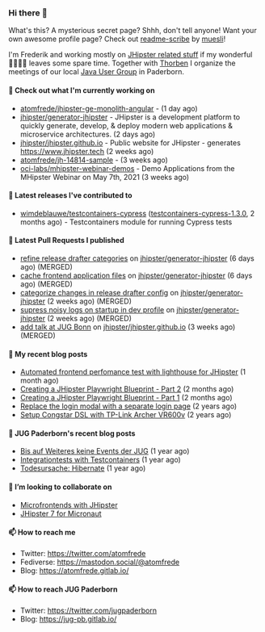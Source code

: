 ### Hi there 👋

What's this? A mysterious secret page? Shhh, don't tell anyone!
Want your own awesome profile page? Check out [readme-scribe](https://github.com/muesli/readme-scribe) by [muesli](https://github.com/muesli)!

I'm Frederik and working mostly on [JHipster related stuff](https://github.com/jhipster/) if my wonderful 👨‍👩‍👧‍👦 leaves some spare time.
Together with [Thorben](https://github.com/thjanssen) I organize the meetings of our local [Java User Group](https://github.com/jugpaderborn) in Paderborn.

#### 👷 Check out what I'm currently working on

- [atomfrede/jhipster-ge-monolith-angular](https://github.com/atomfrede/jhipster-ge-monolith-angular) -  (1 day ago)
- [jhipster/generator-jhipster](https://github.com/jhipster/generator-jhipster) - JHipster is a development platform to quickly generate, develop, &amp; deploy modern web applications &amp; microservice architectures. (2 days ago)
- [jhipster/jhipster.github.io](https://github.com/jhipster/jhipster.github.io) - Public website for JHipster - generates https://www.jhipster.tech (2 weeks ago)
- [atomfrede/jh-14814-sample](https://github.com/atomfrede/jh-14814-sample) -  (3 weeks ago)
- [oci-labs/mhipster-webinar-demos](https://github.com/oci-labs/mhipster-webinar-demos) - Demo Applications from the MHipster Webinar on May 7th, 2021 (3 weeks ago)

#### 🔭 Latest releases I've contributed to

- [wimdeblauwe/testcontainers-cypress](https://github.com/wimdeblauwe/testcontainers-cypress) ([testcontainers-cypress-1.3.0](https://github.com/wimdeblauwe/testcontainers-cypress/releases/tag/testcontainers-cypress-1.3.0), 2 months ago) - Testcontainers module for running Cypress tests

#### 🔨 Latest Pull Requests I published

- [refine release drafter categories](https://github.com/jhipster/generator-jhipster/pull/15149) on [jhipster/generator-jhipster](https://github.com/jhipster/generator-jhipster) (6 days ago) (MERGED)
- [cache frontend application files](https://github.com/jhipster/generator-jhipster/pull/15148) on [jhipster/generator-jhipster](https://github.com/jhipster/generator-jhipster) (6 days ago) (MERGED)
- [categorize changes in release drafter config](https://github.com/jhipster/generator-jhipster/pull/15060) on [jhipster/generator-jhipster](https://github.com/jhipster/generator-jhipster) (2 weeks ago) (MERGED)
- [supress noisy logs on startup in dev profile](https://github.com/jhipster/generator-jhipster/pull/15004) on [jhipster/generator-jhipster](https://github.com/jhipster/generator-jhipster) (2 weeks ago) (MERGED)
- [add talk at JUG Bonn](https://github.com/jhipster/jhipster.github.io/pull/1124) on [jhipster/jhipster.github.io](https://github.com/jhipster/jhipster.github.io) (3 weeks ago) (MERGED)

#### 📜 My recent blog posts

- [Automated frontend perfomance test with lighthouse for JHipster](https://atomfrede.gitlab.io/2021/04/automated-frontend-perfomance-test-with-lighthouse-for-jhipster/) (1 month ago)
- [Creating a JHipster Playwright Blueprint - Part 2](https://atomfrede.gitlab.io/2021/03/creating-a-jhipster-playwright-blueprint-part-2/) (2 months ago)
- [Creating a JHipster Playwright Blueprint - Part 1](https://atomfrede.gitlab.io/2021/03/creating-a-jhipster-playwright-blueprint-part-1/) (2 months ago)
- [Replace the login modal with a separate login page](https://atomfrede.gitlab.io/2019/11/replace-the-login-modal-with-a-separate-login-page/) (2 years ago)
- [Setup Congstar DSL with TP-Link Archer VR600v](https://atomfrede.gitlab.io/2019/08/setup-congstar-dsl-with-tp-link-archer-vr600v/) (2 years ago)

#### 📜 JUG Paderborn's recent blog posts

- [Bis auf Weiteres keine Events der JUG](https://jug-pb.gitlab.io/blog/2020/covid-19.html) (1 year ago)
- [Integrationtests with Testcontainers](https://jug-pb.gitlab.io/blog/2020/integrationtests-with-testcontainers.html) (1 year ago)
- [Todesursache: Hibernate](https://jug-pb.gitlab.io/blog/2020/todesursache-hibernate.html) (1 year ago)

#### 👯 I’m looking to collaborate on

- [Microfrontends with JHipster](https://github.com/jhipster/generator-jhipster/issues/10189)
- [JHipster 7 for Micronaut](https://github.com/jhipster/generator-jhipster-micronaut/issues/250)

#### 📫 How to reach me

- Twitter: https://twitter.com/atomfrede
- Fediverse: https://mastodon.social/@atomfrede
- Blog: https://atomfrede.gitlab.io/

#### 📫 How to reach JUG Paderborn

- Twitter: https://twitter.com/jugpaderborn
- Blog: https://jug-pb.gitlab.io/
